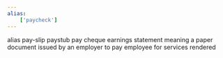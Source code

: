 ```yaml
---
alias:
    ['paycheck']
---
```

alias
	pay-slip
	paystub
	pay cheque
	earnings statement
meaning
    a paper document issued by an employer to pay employee for services rendered